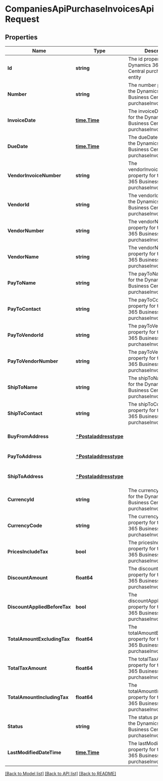 # CompaniesApiPurchaseInvoicesApiRequest

## Properties
Name | Type | Description | Notes
------------ | ------------- | ------------- | -------------
**Id** | **string** | The id property for the Dynamics 365 Business Central purchaseInvoice entity | [optional] [default to null]
**Number** | **string** | The number property for the Dynamics 365 Business Central purchaseInvoice entity | [optional] [default to null]
**InvoiceDate** | [**time.Time**](time.Time.md) | The invoiceDate property for the Dynamics 365 Business Central purchaseInvoice entity | [optional] [default to null]
**DueDate** | [**time.Time**](time.Time.md) | The dueDate property for the Dynamics 365 Business Central purchaseInvoice entity | [optional] [default to null]
**VendorInvoiceNumber** | **string** | The vendorInvoiceNumber property for the Dynamics 365 Business Central purchaseInvoice entity | [optional] [default to null]
**VendorId** | **string** | The vendorId property for the Dynamics 365 Business Central purchaseInvoice entity | [optional] [default to null]
**VendorNumber** | **string** | The vendorNumber property for the Dynamics 365 Business Central purchaseInvoice entity | [optional] [default to null]
**VendorName** | **string** | The vendorName property for the Dynamics 365 Business Central purchaseInvoice entity | [optional] [default to null]
**PayToName** | **string** | The payToName property for the Dynamics 365 Business Central purchaseInvoice entity | [optional] [default to null]
**PayToContact** | **string** | The payToContact property for the Dynamics 365 Business Central purchaseInvoice entity | [optional] [default to null]
**PayToVendorId** | **string** | The payToVendorId property for the Dynamics 365 Business Central purchaseInvoice entity | [optional] [default to null]
**PayToVendorNumber** | **string** | The payToVendorNumber property for the Dynamics 365 Business Central purchaseInvoice entity | [optional] [default to null]
**ShipToName** | **string** | The shipToName property for the Dynamics 365 Business Central purchaseInvoice entity | [optional] [default to null]
**ShipToContact** | **string** | The shipToContact property for the Dynamics 365 Business Central purchaseInvoice entity | [optional] [default to null]
**BuyFromAddress** | [***Postaladdresstype**](postaladdresstype.md) |  | [optional] [default to null]
**PayToAddress** | [***Postaladdresstype**](postaladdresstype.md) |  | [optional] [default to null]
**ShipToAddress** | [***Postaladdresstype**](postaladdresstype.md) |  | [optional] [default to null]
**CurrencyId** | **string** | The currencyId property for the Dynamics 365 Business Central purchaseInvoice entity | [optional] [default to null]
**CurrencyCode** | **string** | The currencyCode property for the Dynamics 365 Business Central purchaseInvoice entity | [optional] [default to null]
**PricesIncludeTax** | **bool** | The pricesIncludeTax property for the Dynamics 365 Business Central purchaseInvoice entity | [optional] [default to null]
**DiscountAmount** | **float64** | The discountAmount property for the Dynamics 365 Business Central purchaseInvoice entity | [optional] [default to null]
**DiscountAppliedBeforeTax** | **bool** | The discountAppliedBeforeTax property for the Dynamics 365 Business Central purchaseInvoice entity | [optional] [default to null]
**TotalAmountExcludingTax** | **float64** | The totalAmountExcludingTax property for the Dynamics 365 Business Central purchaseInvoice entity | [optional] [default to null]
**TotalTaxAmount** | **float64** | The totalTaxAmount property for the Dynamics 365 Business Central purchaseInvoice entity | [optional] [default to null]
**TotalAmountIncludingTax** | **float64** | The totalAmountIncludingTax property for the Dynamics 365 Business Central purchaseInvoice entity | [optional] [default to null]
**Status** | **string** | The status property for the Dynamics 365 Business Central purchaseInvoice entity | [optional] [default to null]
**LastModifiedDateTime** | [**time.Time**](time.Time.md) | The lastModifiedDateTime property for the Dynamics 365 Business Central purchaseInvoice entity | [optional] [default to null]

[[Back to Model list]](../README.md#documentation-for-models) [[Back to API list]](../README.md#documentation-for-api-endpoints) [[Back to README]](../README.md)


